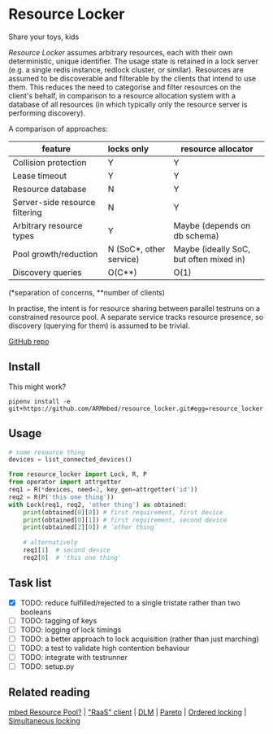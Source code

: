 # Resource Locker
Share your toys, kids

_Resource Locker_ assumes arbitrary resources, each with their own deterministic, unique identifier.
The usage state is retained in a lock server (e.g. a single redis instance, redlock cluster, or similar).
Resources are assumed to be discoverable and filterable by the clients that intend to use them.
This reduces the need to categorise and filter resources on the client's behalf, in comparison to
a resource allocation system with a database of all resources (in which typically only the resource
server is performing discovery).

A comparison of approaches:

| feature | locks only | resource allocator |
|-|:-|-|
| Collision protection | Y | Y |
| Lease timeout | Y | Y |
| Resource database | N | Y |
| Server-side resource filtering | N | Y |
| Arbitrary resource types | Y | Maybe (depends on db schema) |
| Pool growth/reduction | N (SoC*, other service) | Maybe (ideally SoC, but often mixed in) |
| Discovery queries | O(C**) | O(1) |

(*separation of concerns, **number of clients)

In practise, the intent is for resource sharing between parallel testruns on a constrained resource pool.
A separate service tracks resource presence, so discovery (querying for them) is assumed to be trivial. 

[GitHub repo](https://github.com/ARMmbed/resource_locker)

## Install
This might work?

`pipenv install -e git+https://github.com/ARMmbed/resource_locker.git#egg=resource_locker`

## Usage

```python
# some resource thing
devices = list_connected_devices()

from resource_locker import Lock, R, P
from operator import attrgetter
req1 = R(*devices, need=2, key_gen=attrgetter('id'))
req2 = R(P('this one thing'))
with Lock(req1, req2, 'other thing') as obtained:
    print(obtained[0][0]) # first requirement, first device
    print(obtained[0][1]) # first requirement, second device
    print(obtained[2][0]) # `other thing`
    
    # alternatively
    req1[1]  # second device
    req2[0]  # 'this one thing'
```

## Task list
- [x] TODO: reduce fulfilled/rejected to a single tristate rather than two booleans
- [ ] TODO: tagging of keys
- [ ] TODO: logging of lock timings
- [ ] TODO: a better approach to lock acquisition (rather than just marching)
- [ ] TODO: a test to validate high contention behaviour
- [ ] TODO: integrate with testrunner
- [ ] TODO: setup.py

## Related reading
[mbed Resource Pool?](https://github.com/ARMmbed/resource-pool)
| ["RaaS" client](https://github.com/ARMmbed/raas-pyclient)
| [DLM](https://en.wikipedia.org/wiki/Distributed_lock_manager)
| [Pareto](https://en.wikipedia.org/wiki/Pareto_efficiency)
| [Ordered locking](http://www.informit.com/articles/article.aspx?p=30188&seqNum=7)
| [Simultaneous locking](http://www.informit.com/articles/article.aspx?p=30188&seqNum=6)